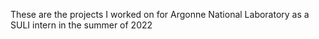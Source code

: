 These are the projects I worked on for Argonne National Laboratory  as a SULI intern in the summer of 2022
